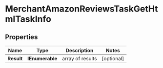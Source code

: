 # MerchantAmazonReviewsTaskGetHtmlTaskInfo


## Properties

| Name | Type | Description | Notes |
|------------ | ------------- | ------------- | -------------|
**Result** | **IEnumerable<MerchantAmazonReviewsTaskGetHtmlResultInfo>** | array of results |[optional]|